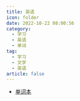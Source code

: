 ```yaml
---
title: 英语
icon: folder
date: 2022-10-22 08:00:56
category:
  - 学习
  - 英语
  - 单词
tag:
  - 学习
  - 文学
  - 英语
article: false
---
```


- [单词本](单词本/ "目前记录各个阶段的单词。")
